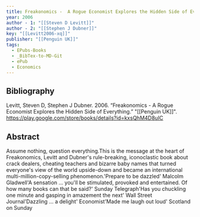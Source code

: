 ```yaml
---
title: Freakonomics -  A Rogue Economist Explores the Hidden Side of Everything
year: 2006
author - 1: "[[Steven D Levitt]]"
author - 2: "[[Stephen J Dubner]]"
key: "[[Levitt2006-xq]]"
publisher: "[[Penguin UK]]"
tags:
  - EPubs-Books
  - _BibTex-to-MD-Git
  - ePub
  - Economics
---
```


## Bibliography
Levitt, Steven D, Stephen J Dubner. 2006. “Freakonomics -  A Rogue Economist Explores the Hidden Side of Everything.” "[[Penguin UK]]". https://play.google.com/store/books/details?id=kxsQhM4D8uIC

## Abstract
Assume nothing, question everything.This is the message at the heart of Freakonomics, Levitt and Dubner's rule-breaking, iconoclastic book about crack dealers, cheating teachers and bizarre baby names that turned everyone's view of the world upside-down and became an international multi-million-copy-selling phenomenon.'Prepare to be dazzled' Malcolm Gladwell'A sensation ... you'll be stimulated, provoked and entertained. Of how many books can that be said?' Sunday Telegraph'Has you chuckling one minute and gasping in amazement the next' Wall Street Journal'Dazzling ... a delight' Economist'Made me laugh out loud' Scotland on Sunday